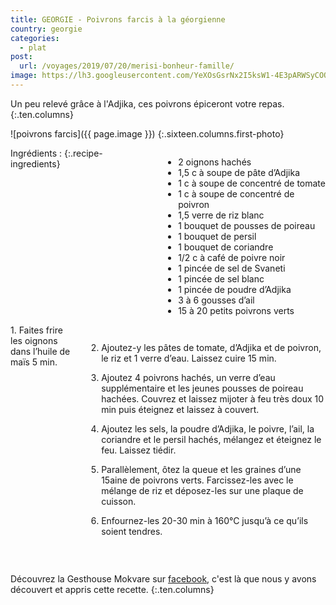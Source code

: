 ```yaml
---
title: GEORGIE - Poivrons farcis à la géorgienne
country: georgie
categories:
  - plat
post:
  url: /voyages/2019/07/20/merisi-bonheur-famille/
image: https://lh3.googleusercontent.com/YeXOsGsrNx2I5ksW1-4E3pARWSyCOQEvMayp2a_RcpbPe8IuJH-VyiSm6DBD7ypXJjMP8tU0b168k9JkxXS1DkrSAp42Tpv-UZFs9RaQ2S9s7g2FpsWmbI1YR4tO28aq7LcVX5TqqUGYbE0DwPp2qF1QbWh1KaAP_ugOMuGj6OG_w4rk5yzrckQZ7KXHCSu3tJCyy5TqzEJFEB0rLub_66PPBFurUpfrkQ4BlUfF2GIURIOK5uU0xKdD2KhbkjYFq9qTD48oQbGJGQp_jXTOSLXY_BOWTARbJlPsWpsgbrlUyx-ZTe2ydwOU-gATgTOqJu4MI4K-7IQ_pmAB32nh9-Ak7jyL_eCNmRuaPZAUgS5d1VbK3-29oaqZSuWqSs-NMoew421vZsjmRdxVZIu4FEI5CVT7s34XnEkDLwZN0XG3LwQhsMq_SwF8QdQL9pNvCKnouBT4BNw0EEUNqz8TgEjEiytAcLizAeDkXTBj3wirN3qnEwXUfQm9QvwaSHDijJ53UeRyYCHLhMNc3bNsMkbzV7O_ivyCmuk-yX4w4zECjfpH2cY4Y9h8_EI3SgPsJO4wiaT_g26ChV-E3NmO9pCwrFQSUORBmqXQS5zDj1w-Djs-GViZgKwbtnZmkddy6c8FwrES4xd6k8JErurOG9-oekfRmi29_Tr_vLIrkOjWljy_aYkvhfhoaLOqa8zMajsyEl7e8zswSzBcK8f-vAts4O5bbEb8b8a82PgmtCBxu0hi=w900
---
```


Un peu relevé grâce à l'Adjika, ces poivrons épiceront votre repas.
{:.ten.columns}

<!--fin extrait-->

![poivrons farcis]({{ page.image }})
{:.sixteen.columns.first-photo}

<div class="four columns" markdown="1">
Ingrédients :
{:.recipe-ingredients}

- 2 oignons hachés
- 1,5 c à soupe de pâte d’Adjika
- 1 c à soupe de concentré de tomate
- 1 c à soupe de concentré de poivron
- 1,5 verre de riz blanc
- 1 bouquet de pousses de poireau
- 1 bouquet de persil
 - 1 bouquet de coriandre
- 1/2 c à café de poivre noir
- 1 pincée de sel de Svaneti
- 1 pincée de sel blanc
- 1 pincée de poudre d’Adjika
- 3 à 6 gousses d’ail
- 15 à 20 petits poivrons verts
</div>

<div class="ten columns" markdown="1">
1. Faites frire les oignons dans l’huile de maïs 5 min.
 
2. Ajoutez-y les pâtes de tomate, d’Adjika et de poivron, le riz et 1 verre d’eau. Laissez cuire 15 min.

3. Ajoutez 4 poivrons hachés, un verre d’eau supplémentaire et les jeunes pousses de poireau hachées. Couvrez et laissez mijoter à feu très doux 10 min puis éteignez et laissez à couvert.

4. Ajoutez les sels, la poudre d’Adjika, le poivre, l’ail, la coriandre et le persil hachés, mélangez et éteignez le feu. Laissez tiédir.

5. Parallèlement, ôtez la queue et les graines d’une 15aine de poivrons verts. Farcissez-les avec le mélange de riz et déposez-les sur une plaque de cuisson.

6. Enfournez-les 20-30 min à 160°C jusqu’à ce qu’ils soient tendres.
</div>

<div class="sixteen columns">
</div>

<div class="four columns">
&nbsp;
</div>

Découvrez la Gesthouse Mokvare sur [facebook](https://www.facebook.com/Mokvare/), c'est là que nous y avons découvert et appris cette recette.
{:.ten.columns}
